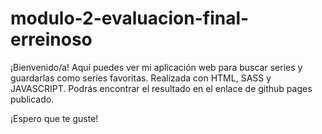 # modulo-2-evaluacion-final-erreinoso

¡Bienvenido/a!
Aquí puedes ver mi aplicación web para buscar series y guardarlas como series favoritas. Realizada con HTML, SASS y JAVASCRIPT.
Podrás encontrar el resultado en el enlace de github pages publicado.

¡Espero que te guste!

